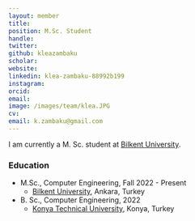 ```yaml
---
layout: member
title: 
position: M.Sc. Student
handle: 
twitter:
github: kleazambaku
scholar: 
website: 
linkedin: klea-zambaku-88992b199
instagram:
orcid: 
email: 
image: /images/team/klea.JPG
cv: 
email: k.zambaku@gmail.com
---
```


I am currently a M. Sc. student at [Bilkent University](http://www.cs.bilkent.edu.tr/).

### Education

- M.Sc., Computer Engineering, Fall 2022 - Present 
  - [Bilkent University](http://www.cs.bilkent.edu.tr/), Ankara, Turkey 
- B. Sc., Computer Engineering, 2022
  - [Konya Technical University](https://www.ktun.edu.tr/en/Birim/Hakkimizda?brm=7mL9IUtl9lsvYJ1yQpEWVw%3D%3D), Konya, Turkey



